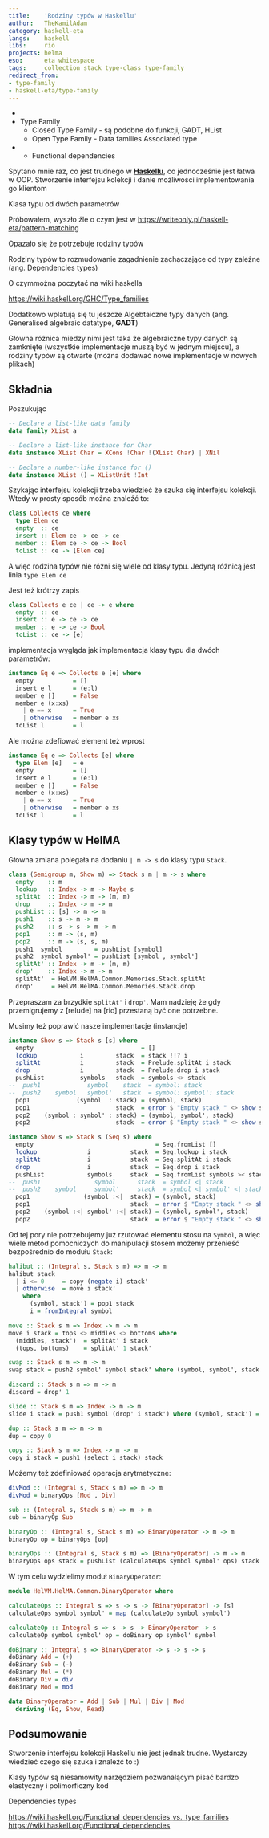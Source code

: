 ```yaml
---
title:    'Rodziny typów w Haskellu'
author:   TheKamilAdam
category: haskell-eta
langs:    haskell
libs:     rio
projects: helma
eso:      eta whitespace
tags:     collection stack type-class type-family 
redirect_from:
- type-family
- haskell-eta/type-family
---
```

* 
* Type Family
  * Closed Type Family - są podobne do funkcji, GADT, HList
  * Open Type Family - Data families Associated type
* 
  * 
    Functional dependencies    
 
Spytano mnie raz,
co jest trudnego w **[Haskellu]**,
co jednocześnie jest łatwa w OOP.
Stworzenie interfejsu kolekcji i danie możliwości implementowania go klientom

Klasa typu od dwóch parametrów

Próbowałem, wyszło źle o czym jest w https://writeonly.pl/haskell-eta/pattern-matching

Opazało się że potrzebuje rodziny typów

Rodziny typów to rozmudowanie zagadnienie zachaczające od typy zależne (ang. Dependencies types)

O czymmożna poczytać na wiki haskella

https://wiki.haskell.org/GHC/Type_families

Dodatkowo wplatują się tu jeszcze Algebtaiczne typy danych (ang. Generalised algebraic datatype, **GADT**) 


Główna różnica miedzy nimi jest taka że algebraiczne typy danych są zamknięte (wszystkie implementacje muszą być w jednym miejscu),
a rodziny typów są otwarte (można dodawać nowe implementacje w nowych plikach)

## Składnia

Poszukując 

```haskell
-- Declare a list-like data family
data family XList a

-- Declare a list-like instance for Char
data instance XList Char = XCons !Char !(XList Char) | XNil

-- Declare a number-like instance for ()
data instance XList () = XListUnit !Int
```

Szykając interfejsu kolekcji trzeba wiedzieć że szuka się interfejsu kolekcji.
Wtedy w prosty sposób można znaleźć to:
```haskell
class Collects ce where
  type Elem ce
  empty  :: ce
  insert :: Elem ce -> ce -> ce
  member :: Elem ce -> ce -> Bool
  toList :: ce -> [Elem ce]
```
A więc rodzina typów nie różni się wiele od klasy typu.
Jedyną różnicą jest linia `type Elem ce`

Jest też krótrzy zapis
```haskell
class Collects e ce | ce -> e where
  empty  :: ce
  insert :: e -> ce -> ce
  member :: e -> ce -> Bool
  toList :: ce -> [e]
```

implementacja wygląda jak implementacja klasy typu dla dwóch parametrów:
```haskell
instance Eq e => Collects e [e] where
  empty           = []
  insert e l      = (e:l)
  member e []     = False
  member e (x:xs) 
    | e == x      = True
    | otherwise   = member e xs
  toList l        = l
```

Ale można zdefiować element też wprost
```haskell
instance Eq e => Collects [e] where
  type Elem [e]   = e
  empty           = []
  insert e l      = (e:l)
  member e []     = False
  member e (x:xs) 
    | e == x      = True
    | otherwise   = member e xs
  toList l        = l
```

## Klasy typów w HelMA

Głowna zmiana polegała na dodaniu `| m -> s` do klasy typu `Stack`.

```haskell
class (Semigroup m, Show m) => Stack s m | m -> s where
  empty    :: m
  lookup   :: Index -> m -> Maybe s
  splitAt  :: Index -> m -> (m, m)
  drop     :: Index -> m -> m
  pushList :: [s] -> m -> m
  push1    :: s -> m -> m
  push2    :: s -> s -> m -> m
  pop1     :: m -> (s, m)
  pop2     :: m -> (s, s, m)
  push1  symbol         = pushList [symbol]
  push2  symbol symbol' = pushList [symbol , symbol']
  splitAt' :: Index -> m -> (m, m)
  drop'    :: Index -> m -> m
  splitAt'  = HelVM.HelMA.Common.Memories.Stack.splitAt
  drop'     = HelVM.HelMA.Common.Memories.Stack.drop
```
Przepraszam za brzydkie `splitAt'` i `drop'`.
Mam nadzieję że gdy przemigrujemy z [relude] na [rio] przestaną być one potrzebne.

Musimy też poprawić nasze implementacje (instancje)
```haskell
instance Show s => Stack s [s] where
  empty                              = []
  lookup            i         stack  = stack !!? i
  splitAt           i         stack  = Prelude.splitAt i stack
  drop              i         stack  = Prelude.drop i stack
  pushList          symbols   stack  = symbols <> stack
--  push1             symbol    stack  = symbol: stack
--  push2    symbol   symbol'   stack  = symbol: symbol': stack
  pop1             (symbol  : stack) = (symbol, stack)
  pop1                        stack  = error $ "Empty stack " <> show stack
  pop2    (symbol : symbol' : stack) = (symbol, symbol', stack)
  pop2                        stack  = error $ "Empty stack " <> show stack

instance Show s => Stack s (Seq s) where
  empty                                  = Seq.fromList []
  lookup              i           stack  = Seq.lookup i stack
  splitAt             i           stack  = Seq.splitAt i stack
  drop                i           stack  = Seq.drop i stack
  pushList            symbols     stack  = Seq.fromList symbols >< stack
--  push1               symbol      stack  = symbol <| stack
--  push2    symbol     symbol'     stack  = symbol <| symbol' <| stack
  pop1               (symbol :<|  stack) = (symbol, stack)
  pop1                            stack  = error $ "Empty stack " <> show stack
  pop2    (symbol :<| symbol' :<| stack) = (symbol, symbol', stack)
  pop2                            stack  = error $ "Empty stack " <> show stack
```


Od tej pory nie potrzebujemy już rzutować elementu stosu na `Symbol`,
a więc wiele metod pomocniczych do manipulacji stosem możemy przenieść bezpośrednio do modułu `Stack`:
```haskell
halibut :: (Integral s, Stack s m) => m -> m
halibut stack
  | i <= 0     = copy (negate i) stack'
  | otherwise  = move i stack'
    where 
      (symbol, stack') = pop1 stack
      i = fromIntegral symbol

move :: Stack s m => Index -> m -> m
move i stack = tops <> middles <> bottoms where
  (middles, stack')  = splitAt' i stack
  (tops, bottoms)    = splitAt' 1 stack'

swap :: Stack s m => m -> m
swap stack = push2 symbol' symbol stack' where (symbol, symbol', stack') = pop2 stack

discard :: Stack s m => m -> m
discard = drop' 1

slide :: Stack s m => Index -> m -> m
slide i stack = push1 symbol (drop' i stack') where (symbol, stack') = pop1 stack

dup :: Stack s m => m -> m
dup = copy 0

copy :: Stack s m => Index -> m -> m
copy i stack = push1 (select i stack) stack
```

Możemy też zdefiniować operacja arytmetyczne:
```haskell
divMod :: (Integral s, Stack s m) => m -> m
divMod = binaryOps [Mod , Div]

sub :: (Integral s, Stack s m) => m -> m
sub = binaryOp Sub

binaryOp :: (Integral s, Stack s m) => BinaryOperator -> m -> m
binaryOp op = binaryOps [op]

binaryOps :: (Integral s, Stack s m) => [BinaryOperator] -> m -> m
binaryOps ops stack = pushList (calculateOps symbol symbol' ops) stack' where (symbol, symbol', stack') = pop2 stack
```

W tym celu wydzielimy moduł `BinaryOperator`:
```haskell
module HelVM.HelMA.Common.BinaryOperator where

calculateOps :: Integral s => s -> s -> [BinaryOperator] -> [s]
calculateOps symbol symbol' = map (calculateOp symbol symbol')

calculateOp :: Integral s => s -> s -> BinaryOperator -> s
calculateOp symbol symbol' op = doBinary op symbol' symbol

doBinary :: Integral s => BinaryOperator -> s -> s -> s
doBinary Add = (+)
doBinary Sub = (-)
doBinary Mul = (*)
doBinary Div = div
doBinary Mod = mod

data BinaryOperator = Add | Sub | Mul | Div | Mod
  deriving (Eq, Show, Read)
```

## Podsumowanie

Stworzenie interfejsu kolekcji  Haskellu nie jest jednak trudne.
Wystarczy wiedzieć czego się szuka i znaleźć to :)



Klasy typów są niesamowity narzędziem pozwanalącym pisać bardzo elastyczny i polimorficzny kod

[Haskell]:              /langs/haskell
[Haskella]:             /langs/haskell
[Haskellu]:             /langs/haskell

[pattern-matching]:                /pattern-matching

[Wieloparametrowa klasa typu]: https://wiki.haskell.org/Multi-parameter_type_class

Dependencies types

https://wiki.haskell.org/Functional_dependencies_vs._type_families
https://wiki.haskell.org/Functional_dependencies